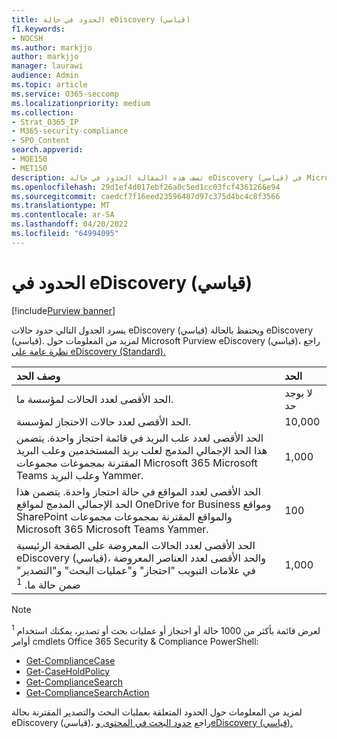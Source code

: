 ```yaml
---
title: الحدود في حالة eDiscovery (قياسي)
f1.keywords:
- NOCSH
ms.author: markjjo
author: markjjo
manager: laurawi
audience: Admin
ms.topic: article
ms.service: O365-seccomp
ms.localizationpriority: medium
ms.collection:
- Strat_O365_IP
- M365-security-compliance
- SPO_Content
search.appverid:
- MOE150
- MET150
description: تصف هذه المقالة الحدود في حالة eDiscovery (قياسي) في Microsoft 365.
ms.openlocfilehash: 29d1ef4d017ebf26a0c5ed1cc03fcf4361266e94
ms.sourcegitcommit: caedcf7f16eed23596487d97c375d4bc4c8f3566
ms.translationtype: MT
ms.contentlocale: ar-SA
ms.lasthandoff: 04/20/2022
ms.locfileid: "64994095"
---
```

# <a name="limits-in-ediscovery-standard"></a>الحدود في eDiscovery (قياسي)

[!include[Purview banner](../includes/purview-rebrand-banner.md)]

يسرد الجدول التالي حدود حالات eDiscovery (قياسي) ويحتفظ بالحالة eDiscovery (قياسي). لمزيد من المعلومات حول Microsoft Purview eDiscovery (قياسي)، راجع [نظرة عامة على eDiscovery (Standard).](./get-started-core-ediscovery.md)
    
  | وصف الحد | الحد |
  |:-----|:-----|
  |الحد الأقصى لعدد الحالات لمؤسسة ما.  <br/> |لا يوجد حد  <br/> |
  |الحد الأقصى لعدد حالات الاحتجاز لمؤسسة.  <br/> |10,000  <br/> |
  |الحد الأقصى لعدد علب البريد في قائمة احتجاز واحدة. يتضمن هذا الحد الإجمالي المدمج لعلب بريد المستخدمين وعلب البريد المقترنة بمجموعات مجموعات Microsoft 365 Microsoft Teams وعلب البريد Yammer.  <br/> |1,000  <br/> |
  |الحد الأقصى لعدد المواقع في حالة احتجاز واحدة. يتضمن هذا الحد الإجمالي المدمج لمواقع OneDrive for Business ومواقع SharePoint والمواقع المقترنة بمجموعات مجموعات Microsoft 365 Microsoft Teams Yammer.  <br/> |100  <br/> |
  |الحد الأقصى لعدد الحالات المعروضة على الصفحة الرئيسية eDiscovery (قياسي)، والحد الأقصى لعدد العناصر المعروضة في علامات التبويب "احتجاز" و"عمليات البحث" و"التصدير" ضمن حالة ما. <sup>1</sup> |1,000|

   > [!NOTE]
   > <sup>1</sup> لعرض قائمة بأكثر من 1000 حالة أو احتجاز أو عمليات بحث أو تصدير، يمكنك استخدام أوامر cmdlets Office 365 Security & Compliance PowerShell:
   > 
   > - [Get-ComplianceCase](/powershell/module/exchange/get-compliancecase)
   > - [Get-CaseHoldPolicy](/powershell/module/exchange/get-caseholdpolicy)
   > - [Get-ComplianceSearch](/powershell/module/exchange/get-compliancesearch)
   > - [Get-ComplianceSearchAction](/powershell/module/exchange/get-compliancesearchaction)

لمزيد من المعلومات حول الحدود المتعلقة بعمليات البحث والتصدير المقترنة بحالة eDiscovery (قياسي)، راجع [حدود البحث في المحتوى وeDiscovery (قياسي).](limits-for-content-search.md)